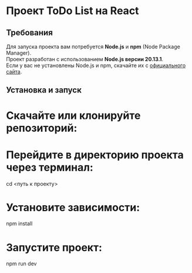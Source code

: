 # Проект ToDo List на React

## Требования

Для запуска проекта вам потребуется **Node.js** и **npm** (Node Package Manager).  
Проект разработан с использованием **Node.js версии 20.13.1**.  
Если у вас не установлены Node.js и npm, скачайте их с [официального сайта](https://nodejs.org/en).

## Установка и запуск

# Скачайте или клонируйте репозиторий:

# Перейдите в директорию проекта через терминал:
cd <путь к проекту>

# Установите зависимости:
npm install

# Запустите проект:
npm run dev



